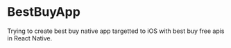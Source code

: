 # BestBuyApp

Trying to create best buy native app targetted to iOS with best buy free apis in React Native.
